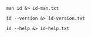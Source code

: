 
```shell
man id &> id-man.txt
```

```shell
id --version &> id-version.txt
```

```shell
id --help &> id-help.txt
```